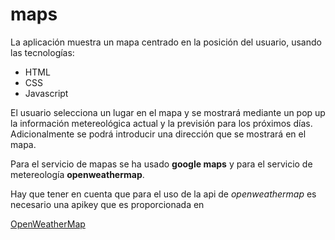 # maps

La aplicación muestra un mapa centrado en la posición del usuario, usando las tecnologías: 

* HTML
* CSS
* Javascript

El usuario selecciona un lugar en el mapa y se mostrará mediante un pop up la información metereológica actual y la 
previsión para los próximos días. Adicionalmente se podrá introducir una dirección que se mostrará en el mapa.

Para el servicio de mapas se ha usado **google maps** y para el servicio de metereología **openweathermap**.

Hay que tener en cuenta que para el uso de la api de *openweathermap* es necesario una apikey que es proporcionada en 

[OpenWeatherMap](www.openweathermap.org "")